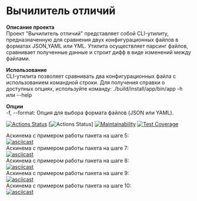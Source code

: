 # Вычилитель отличий  
**Описание проекта**  
Проект "Вычилитель отличий" представляет собой CLI-утилиту, предназначенную для сравнения двух конфигурационных файлов в форматах JSON,YAML или YML. Утилита осуществляет парсинг файлов, сравнивает полученные данные и строит дифф в виде изменений между файлами.  

**Использование**  
CLI-утилита позволяет сравнивать два конфигурационных файла с использованием командной строки. Для получения справки о доступных опциях, используйте команду: ./build/install/app/bin/app -h или --help

**Опции**  
-f, --format: Опция для выбора формата файлов (JSON или YAML).

[![Actions Status](https://github.com/SpaceLudens/java-project-71/actions/workflows/hexlet-check.yml/badge.svg)](https://github.com/SpaceLudens/java-project-71/actions)
[![Actions Status](https://github.com/SpaceLudens/java-project-71/actions/workflows/main.yml/badge.svg)]
[![Maintainability](https://api.codeclimate.com/v1/badges/44471e5730a3454da086/maintainability)](https://codeclimate.com/github/SpaceLudens/java-project-71/maintainability)
[![Test Coverage](https://api.codeclimate.com/v1/badges/44471e5730a3454da086/test_coverage)](https://codeclimate.com/github/SpaceLudens/java-project-71/test_coverage)

Аскинема с примером работы пакета на шаге 5:  
[![asciicast](https://asciinema.org/a/jlWzBGZptRGOrBB2sKpTJEEZG.svg)](https://asciinema.org/a/jlWzBGZptRGOrBB2sKpTJEEZG)  
Аскинема с примером работы пакета на шаге 7:  
[![asciicast](https://asciinema.org/a/fxluLZJcBu1h42zsZ4LUkt5XE.svg)](https://asciinema.org/a/fxluLZJcBu1h42zsZ4LUkt5XE)  
Аскинема с примером работы пакета на шаге 8:  
[![asciicast](https://asciinema.org/a/KfrafeM9ZOL1HIOdvwXMpD3Q5.svg)](https://asciinema.org/a/KfrafeM9ZOL1HIOdvwXMpD3Q5)  
Аскинема с примером работы пакета на шаге 9:  
[![asciicast](https://asciinema.org/a/vp2bDdbDoe8H81TneyjB2vvt2.svg)](https://asciinema.org/a/vp2bDdbDoe8H81TneyjB2vvt2)  
Аскинема с примером работы пакета на шаге 10:  
[![asciicast](https://asciinema.org/a/mGH6B7DIyYLHINHGp7goDizYW.svg)](https://asciinema.org/a/mGH6B7DIyYLHINHGp7goDizYW)  
